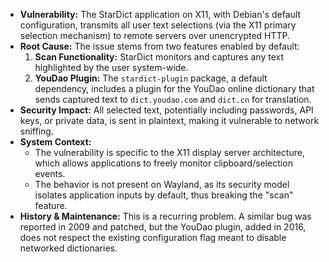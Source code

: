 *   **Vulnerability:** The StarDict application on X11, with Debian's default configuration, transmits all user text selections (via the X11 primary selection mechanism) to remote servers over unencrypted HTTP.
*   **Root Cause:** The issue stems from two features enabled by default:
    1.  **Scan Functionality:** StarDict monitors and captures any text highlighted by the user system-wide.
    2.  **YouDao Plugin:** The `stardict-plugin` package, a default dependency, includes a plugin for the YouDao online dictionary that sends captured text to `dict.youdao.com` and `dict.cn` for translation.
*   **Security Impact:** All selected text, potentially including passwords, API keys, or private data, is sent in plaintext, making it vulnerable to network sniffing.
*   **System Context:**
    *   The vulnerability is specific to the X11 display server architecture, which allows applications to freely monitor clipboard/selection events.
    *   The behavior is not present on Wayland, as its security model isolates application inputs by default, thus breaking the "scan" feature.
*   **History & Maintenance:** This is a recurring problem. A similar bug was reported in 2009 and patched, but the YouDao plugin, added in 2016, does not respect the existing configuration flag meant to disable networked dictionaries.
